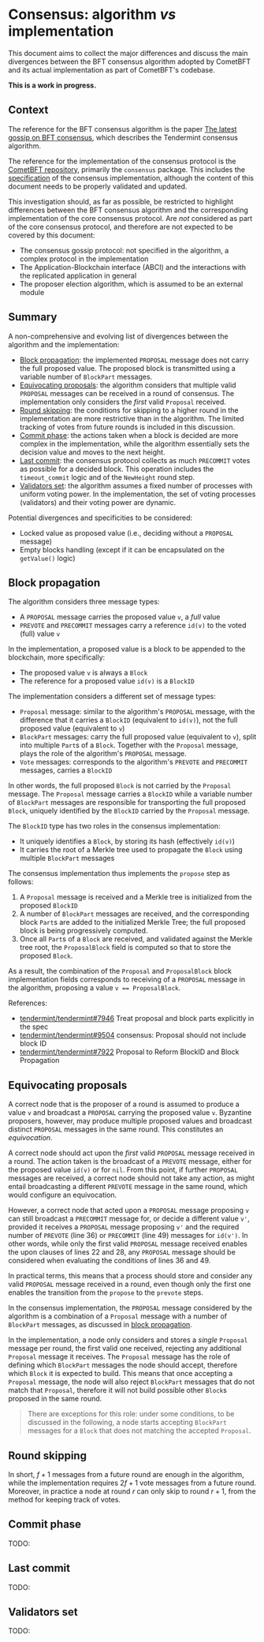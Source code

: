 # Consensus: algorithm _vs_ implementation

This document aims to collect the major differences and discuss the main
divergences between
the BFT consensus algorithm adopted by CometBFT
and its actual implementation as part of CometBFT's codebase.

**This is a work in progress.**

## Context

The reference for the BFT consensus algorithm is the paper
[The latest gossip on BFT consensus](https://arxiv.org/abs/1807.04938),
which describes the Tendermint consensus algorithm.

The reference for the implementation of the consensus protocol is the
[CometBFT repository](https://github.com/cometbft/cometbft/tree/main/consensus),
primarily the `consensus` package.
This includes the
[specification](https://github.com/cometbft/cometbft/blob/main/spec/consensus/consensus.md)
of the consensus implementation, although the content of this document needs to
be properly validated and updated.

This investigation should, as far as possible, be restricted to highlight
differences between the BFT consensus algorithm and the corresponding
implementation of the core consensus protocol.
Are _not_ considered as part of the core consensus protocol, and therefore are
not expected to be covered by this document:

- The consensus gossip protocol: not specified in the algorithm, a
  complex protocol in the implementation
- The Application-Blockchain interface (ABCI) and the interactions with the
  replicated application in general
- The proposer election algorithm, which is assumed to be an external module

## Summary

A non-comprehensive and evolving list of divergences between the algorithm and the implementation:

- [Block propagation](#block-propagation): the implemented `PROPOSAL` message
  does not carry the full proposed value.
  The proposed block is transmitted using a variable number of `BlockPart` messages.
- [Equivocating proposals](#equivocating-proposals): the algorithm considers
  that multiple valid `PROPOSAL` messages can be received in a round of consensus.
  The implementation only considers the _first_ valid `Proposal` received.
- [Round skipping](#round-skipping): the conditions for skipping to a higher
  round in the implementation are more restrictive than in the algorithm.
  The limited tracking of votes from future rounds is included in this discussion.
- [Commit phase](#commit-phase): the actions taken when a block is
  decided are more complex in the implementation, while the algorithm
  essentially sets the decision value and moves to the next height.
- [Last commit](#last-commit): the consensus protocol collects as much
  `PRECOMMIT` votes as possible for a decided block.
  This operation includes the `timeout_commit` logic and of the `NewHeight`
  round step.
- [Validators set](#validators-set): the algorithm assumes a fixed number of
  processes with uniform voting power. In the implementation, the set of voting
  processes (validators) and their voting power are dynamic.

Potential divergences and specificities to be considered:

- Locked value as proposed value (i.e., deciding without a `PROPOSAL` message)
- Empty blocks handling (except if it can be encapsulated on the `getValue()` logic)

## Block propagation

The algorithm considers three message types:

- A `PROPOSAL` message carries the proposed value `v`, a _full_ value
- `PREVOTE` and `PRECOMMIT` messages carry a reference `id(v)` to the
  voted (full) value `v`

In the implementation, a proposed value is a block to be appended to the
blockchain, more specifically:

- The proposed value `v` is always a `Block`
- The reference for a proposed value `id(v)` is a `BlockID`

The implementation considers a different set of message types:

- `Proposal` message: similar to the algorithm's `PROPOSAL` message, with the
  difference that it carries a `BlockID` (equivalent to `id(v)`), not the full
  proposed value (equivalent to `v`)
- `BlockPart` messages: carry the full proposed value (equivalent to `v`),
  split into multiple `Part`s of a `Block`. Together with the `Proposal`
  message, plays the role of the algorithm's `PROPOSAL` message.
- `Vote` messages: corresponds to the algorithm's `PREVOTE` and
  `PRECOMMIT` messages, carries a `BlockID`

In other words, the full proposed `Block` is not carried by the `Proposal`
message.
The `Proposal` message carries a `BlockID` while a variable number of
`BlockPart` messages are responsible for transporting the full proposed
`Block`, uniquely identified by the `BlockID` carried by the `Proposal`
message.

The `BlockID` type has two roles in the consensus implementation:

- It uniquely identifies a `Block`, by storing its hash (effectively `id(v)`)
- It carries the root of a Merkle tree used to propagate the `Block` using
  multiple `BlockPart` messages

The consensus implementation thus implements the `propose` step as follows:

1. A `Proposal` message is received and a Merkle tree is initialized from the proposed `BlockID`
1. A number of `BlockPart` messages are received, and the corresponding block
   `Part`s are added to the initialized Merkle Tree; the full proposed block is
   being progressively computed.
1. Once all `Part`s of a `Block` are received, and validated against the Merkle
   tree root, the `ProposalBlock` field is computed so that to store the
   proposed `Block`.

As a result, the combination of the `Proposal` and `ProposalBlock` block
implementation fields corresponds to receiving of a `PROPOSAL` message in the
algorithm, proposing a value `v == ProposalBlock`.

References:

- [tendermint/tendermint#7946](https://github.com/tendermint/tendermint/issues/7946)
  Treat proposal and block parts explicitly in the spec
- [tendermint/tendermint#9504](https://github.com/tendermint/tendermint/issues/9504)
  consensus: Proposal should not include block ID
- [tendermint/tendermint#7922](https://github.com/tendermint/tendermint/issues/7922)
  Proposal to Reform BlockID and Block Propagation

## Equivocating proposals

A correct node that is the proposer of a round is assumed to produce a value
`v` and broadcast a `PROPOSAL` carrying the proposed value `v`.
Byzantine proposers, however, may produce multiple proposed values and
broadcast distinct `PROPOSAL` messages in the same round.
This constitutes an _equivocation_.

A correct node should act upon the _first_ valid `PROPOSAL` message received in
a round.
The action taken is the broadcast of a `PREVOTE` message, either for the
proposed value `id(v)` or for `nil`.
From this point, if further `PROPOSAL` messages are received, a correct node
should not take any action, as might entail broadcasting a different `PREVOTE`
message in the same round, which would configure an equivocation.

However, a correct node that acted upon a `PROPOSAL` message proposing `v` can
still broadcast a `PRECOMMIT` message for, or decide a different value `v'`,
provided it receives a `PROPOSAL` message proposing `v'` and the required
number of `PREVOTE` (line 36) or `PRECOMMIT` (line 49) messages for `id(v')`.
In other words, while only the first valid `PROPOSAL` message received enables
the upon clauses of lines 22 and 28, any `PROPOSAL` message should be
considered when evaluating the conditions of lines 36 and 49.

In practical terms, this means that a process should store and consider any
valid `PROPOSAL` message received in a round, even though only the first one
enables the transition from the `propose` to the `prevote` steps.

In the consensus implementation, the `PROPOSAL` message considered by the
algorithm is a combination of a `Proposal` message with a number of
`BlockPart` messages, as discussed in [block propagation](#block-propagation).

In the implementation, a node only considers and stores a _single_ `Proposal`
message per round, the first valid one received, rejecting any additional
`Proposal` message it receives.
The `Proposal` message has the role of defining which `BlockPart` messages the
node should accept, therefore which `Block` it is expected to build.
This means that once accepting a `Proposal` message, the node will also reject
`BlockPart` messages that do not match that `Proposal`, therefore it will not
build possible other `Block`s proposed in the same round.

> There are exceptions for this role: under some conditions, to be discussed in
> the following, a node starts accepting `BlockPart` messages for a `Block` that
> does not matching the accepted `Proposal`.

## Round skipping

In short, $f + 1$ messages from a future round are enough in the algorithm,
while the implementation requires $2f + 1$  vote messages from a future round.
Moreover, in practice a node at round $r$ can only skip to round $r+1$, from
the method for keeping track of votes.

## Commit phase

TODO:

## Last commit

TODO:

## Validators set

TODO:
